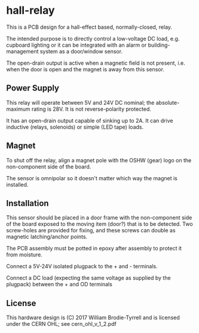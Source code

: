 # hall-relay

This is a PCB design for a hall-effect based, normally-closed, relay.

The intended purpose is to directly control a low-voltage DC load, e.g. cupboard lighting
or it can be integrated with an alarm or building-management system as a door/window sensor.

The open-drain output is active when a magnetic field is not present, i.e. when the door is open and the magnet is away from this sensor.

## Power Supply

This relay will operate between 5V and 24V DC nominal; the absolute-maximum rating is 28V.  It is not reverse-polarity protected.

It has an open-drain output capable of sinking up to 2A.  It can drive inductive (relays, solenoids) or simple (LED tape) loads.

## Magnet

To shut off the relay, align a magnet pole with the OSHW (gear) logo on the non-component side of the board.

The sensor is omnipolar so it doesn't matter which way the magnet is installed.

## Installation

This sensor should be placed in a door frame with the non-component side of the board exposed to the moving item (door?) that
is to be detected.  Two screw-holes are provided for fixing, and these screws can double as magnetic latching/anchor points.

The PCB assembly must be potted in epoxy after assembly to protect it from moisture.

Connect a 5V-24V isolated plugpack to the + and - terminals.

Connect a DC load (expecting the same voltage as supplied by the plugpack) between the + and OD terminals

## License

This hardware design is (C) 2017 William Brodie-Tyrrell and is licensed under the CERN OHL; see cern_ohl_v_1_2.pdf
